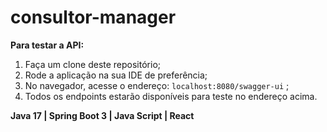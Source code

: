 # consultor-manager

**Para testar a API:**

1. Faça um clone deste repositório;
2. Rode a aplicação na sua IDE de preferência;
3. No navegador, acesse o endereço: `localhost:8080/swagger-ui` ;
4. Todos os endpoints estarão disponíveis para teste no endereço acima.  

**Java 17 | Spring Boot 3 | Java Script | React**
